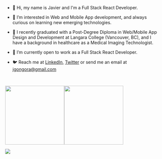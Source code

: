 - :vulcan_salute: Hi, my name is Javier and I'm a Full Stack React Developer.

- :dna: I’m interested in Web and Mobile App development, and always curious on learning new emerging technologies.

- :rocket: I recently graduated with a Post-Degree Diploma in Web/Mobile App Design and Development at Langara College (Vancouver, BC), and I have a background in healthcare as a Medical Imaging Technologist.

- :busts_in_silhouette:	I’m currently open to work as a Full Stack React Developer.

- :bird: Reach me at [LinkedIn](https://www.linkedin.com/in/javiergongora/), [Twitter](https://twitter.com/javigong) or send me an email at [jgongora@gmail.com](mailto:jgongora@gmail.com)

<br/>

<img height="190px" align="center" src="https://github-readme-stats.vercel.app/api?username=javigong&count_private=true&theme=react&show_icons=true" /><img height="190px" align="center" src="https://github-readme-stats.vercel.app/api/top-langs/?username=javigong&count_private=true&layout=compact&langs_count=8&show_icons=true&theme=react" />


![](https://komarev.com/ghpvc/?username=javigong)

<!---
javigong/javigong is a ✨ special ✨ repository because its `README.md` (this file) appears on your GitHub profile.
You can click the Preview link to take a look at your changes.
--->
